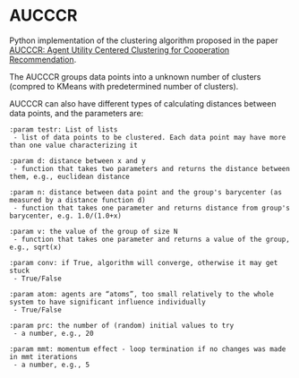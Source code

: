 # AUCCCR
Python implementation of the clustering algorithm proposed in the paper [AUCCCR: Agent Utility Centered Clustering for Cooperation Recommendation](https://www.hal.inserm.fr/INRIA/hal-03181696v1).

The AUCCCR groups data points into a unknown number of clusters (compred to KMeans with predetermined number of clusters).

AUCCCR can also have different types of calculating distances between data points, and the parameters are:

```
:param testr: List of lists
 - list of data points to be clustered. Each data point may have more than one value characterizing it

:param d: distance between x and y
 - function that takes two parameters and returns the distance between them, e.g., euclidean distance

:param n: distance between data point and the group's barycenter (as measured by a distance function d)
 - function that takes one parameter and returns distance from group's barycenter, e.g. 1.0/(1.0+x)

:param v: the value of the group of size N
 - function that takes one parameter and returns a value of the group, e.g., sqrt(x)

:param conv: if True, algorithm will converge, otherwise it may get stuck
 - True/False

:param atom: agents are “atoms”, too small relatively to the whole system to have significant influence individually
 - True/False

:param prc: the number of (random) initial values to try
 - a number, e.g., 20

:param mmt: momentum effect - loop termination if no changes was made in mmt iterations
 - a number, e.g., 5
```
